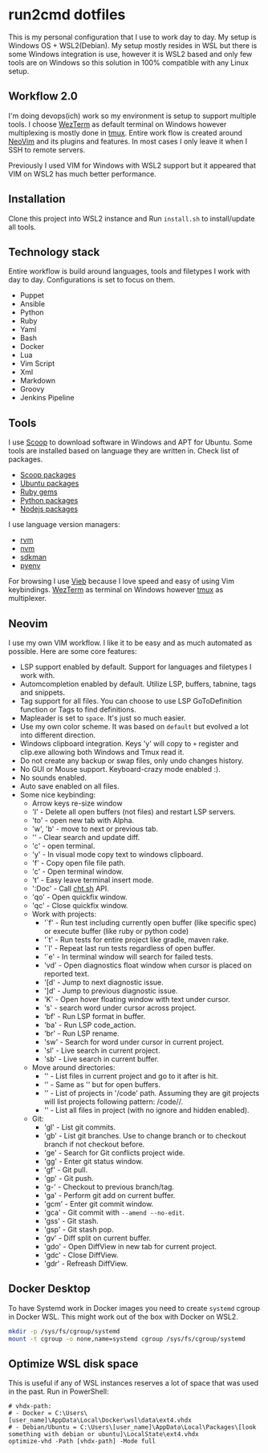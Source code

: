 # run2cmd dotfiles

This is my personal configuration that I use to work day to day. My setup is
Windows OS + WSL2(Debian). My setup mostly resides in WSL but there is some
Windows integration is use, however it is WSL2 based and only few tools are on
Windows so this solution in 100% compatible with any Linux setup.

## Workflow 2.0

I'm doing devops(ich) work so my environment is setup to support multiple
tools. I choose [WezTerm](https://wezfurlong.org/wezterm/index.html) as default
terminal on Windows however multiplexing is mostly done in
[tmux](https://github.com/tmux/tmux). Entire work flow is created around
[NeoVim](https://github.com/neovim/neovim) and its plugins and features. In most cases I
only leave it when I SSH to remote servers.

Previously I used VIM for Windows with WSL2 support but it appeared that VIM on
WSL2 has much better performance.

## Installation

Clone this project into WSL2 instance and Run `install.sh` to install/update
all tools.

## Technology stack

Entire workflow is build around languages, tools and filetypes I work with day to day.
Configurations is set to focus on them.

- Puppet
- Ansible
- Python
- Ruby
- Yaml
- Bash
- Docker
- Lua
- Vim Script
- Xml
- Markdown
- Groovy
- Jenkins Pipeline

## Tools

I use [Scoop](https://scoop.sh/) to download software in Windows and APT for
Ubuntu. Some tools are installed based on language they are written in. Check
list of packages.

- [Scoop packages](Scoopfile)
- [Ubuntu packages](Rpmfile)
- [Ruby gems](Gemfile)
- [Python packages](Pythonfile)
- [Nodejs packages](package.json)

I use language version managers:

- [rvm](https://rvm.io/)
- [nvm](https://github.com/nvm-sh/nvm)
- [sdkman](https://sdkman.io/)
- [pyenv](https://github.com/pyenv/pyenv)

For browsing I use [Vieb](https://vieb.dev/) because I love speed and easy of
using Vim keybindings. [WezTerm](https://wezfurlong.org/wezterm/index.html) as
terminal on Windows however [tmux](https://github.com/tmux/tmux) as
multiplexer.

## Neovim

I use my own VIM workflow. I like it to be easy and as much automated as
possible. Here are some core features:

- LSP support enabled by default. Support for languages and filetypes I work with.
- Automcompletion enabled by default. Utilize LSP, buffers, tabnine, tags and snippets.
- Tag support for all files. You can choose to use LSP GoToDefinition function or Tags to find definitions.
- Mapleader is set to `space`. It's just so much easier.
- Use my own color scheme. It was based on `default` but evolved a lot into
  different direction.
- Windows clipboard integration. Keys '<leader>y' will copy to `+` register and clip.exe allowing both Windows and Tmux read it.
- Do not create any backup or swap files, only undo changes history.
- No GUI or Mouse support. Keyboard-crazy mode enabled :).
- No sounds enabled.
- Auto save enabled on all files.
- Some nice keybinding:
  - Arrow keys re-size window
  - '<leader>l' - Delete all open buffers (not files) and restart LSP servers.
  - '<leader>to' - open new tab with Alpha.
  - '<leader>w', '<leader>b' - move to next or previous tab.
  - '<c-l>' - Clear search and update diff.
  - '<leader>c' - open terminal.
  - '<leader>y' - In visual mode copy text to windows clipboard.
  - '<leader>f' - Copy open file file path.
  - '<leader>c' - Open terminal window.
  - '<C-w>t' - Easy leave terminal insert mode.
  - ':Doc' - Call [cht.sh](https://cht.sh/) API.
  - '<leader>qo' - Open quickfix window.
  - '<leader>qc' - Close quickfix window.
  - Work with projects:
    - '`f' - Run test including currently open buffer (like specific spec) or execute buffer (like ruby or python code)
    - '`t' - Run tests for entire project like gradle, maven rake.
    - '`l' - Repeat last run tests regardless of open buffer.
    - '`e' - In terminal window will search for failed tests.
    - '<leader>vd' - Open diagnostics float window when cursor is placed on reported text.
    - '[d' - Jump to next diagnostic issue.
    - ']d' - Jump to previous diagnostic issue.
    - 'K' - Open hover floating window with text under cursor.
    - '<leader>s' - search word under cursor across project.
    - '<leader>bf' - Run LSP format in buffer.
    - '<leader>ba' - Run LSP code_action.
    - '<leader>br' - Run LSP rename.
    - '<leader>sw' - Search for word under cursor in current project.
    - '<leader>sl' - Live search in current project.
    - '<leader>sb' - Live search in current buffer.
  - Move around directories:
    - '<C-p>' - List files in current project and go to it after <CR> is hit.
    - '<C-h>' - Same as '<c-p>' but for open buffers.
    - '<C-k>' - List of projects in '/code' path. Assuming they are git projects will list projects following pattern: /code/<project-group>/<repository-name>.
    - '<C-s>' - List all files in project (with no ignore and hidden enabled).
  - Git:
    - '<leader>gl' - List git commits.
    - '<leader>gb' - List git branches. Use <CR> to change branch or <c-t> to checkout branch if not checkout before.
    - '<leader>ge' - Search for Git conflicts project wide.
    - '<leader>gg' - Enter git status window.
    - '<leader>gf' - Git pull.
    - '<leader>gp' - Git push.
    - '<leader>g-' - Checkout to previous branch/tag.
    - '<leader>ga' - Perform git add on current buffer.
    - '<leader>gcm' - Enter git commit window.
    - '<leader>gca' - Git commit with `--amend --no-edit`.
    - '<leader>gss' - Git stash.
    - '<leader>gsp' - Git stash pop.
    - '<leader>gv' - Diff split on current buffer.
    - '<leader>gdo' - Open DiffView in new tab for current project.
    - '<leader>gdc' - Close DiffView.
    - '<leader>gdr' - Refreash DiffView.

## Docker Desktop

To have Systemd work in Docker images you need to create `systemd` cgroup in
Docker WSL. This might work out of the box with Docker on WSL2.

```bash
mkdir -p /sys/fs/cgroup/systemd
mount -t cgroup -o none,name=systemd cgroup /sys/fs/cgroup/systemd
```

## Optimize WSL disk space

This is useful if any of WSL instances reserves a lot of space that was used in the past. Run in PowerShell:

```pwershell
# vhdx-path:
# - Docker = C:\Users\[user_name]\AppData\Local\Docker\wsl\data\ext4.vhdx
# - Debian/Ubuntu = C:\Users\[user_name]\AppData\Local\Packages\[look something with debian or ubuntu]\LocalState\ext4.vhdx
optimize-vhd -Path [vhdx-path] -Mode full
```
